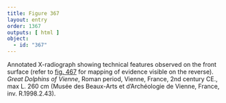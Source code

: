```yaml
---
title: Figure 367
layout: entry
order: 1367
outputs: [ html ]
object:
  - id: "367"
---
```


Annotated X-radiograph showing technical features observed on the front surface (refer to [fig. 467](/visual-atlas/467/) for mapping of evidence visible on the reverse). *Great Dolphins of Vienne*, Roman period, Vienne, France, 2nd century CE., max L. 260 cm (Musée des Beaux-Arts et d’Archéologie de Vienne, France, inv. R.1998.2.43).
